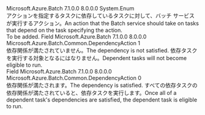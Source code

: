 <Type Name="DependencyAction" FullName="Microsoft.Azure.Batch.Common.DependencyAction">
  <TypeSignature Language="C#" Value="public enum DependencyAction" />
  <TypeSignature Language="ILAsm" Value=".class public auto ansi sealed DependencyAction extends System.Enum" />
  <TypeSignature Language="DocId" Value="T:Microsoft.Azure.Batch.Common.DependencyAction" />
  <TypeSignature Language="VB.NET" Value="Public Enum DependencyAction" />
  <TypeSignature Language="F#" Value="type DependencyAction = " />
  <AssemblyInfo>
    <AssemblyName>Microsoft.Azure.Batch</AssemblyName>
    <AssemblyVersion>7.1.0.0</AssemblyVersion>
    <AssemblyVersion>8.0.0.0</AssemblyVersion>
  </AssemblyInfo>
  <Base>
    <BaseTypeName>System.Enum</BaseTypeName>
  </Base>
  <Docs>
    <summary>
            <span data-ttu-id="aac3b-101">アクションを指定するタスクに依存しているタスクに対して、バッチ サービスが実行するアクション。</span><span class="sxs-lookup"><span data-stu-id="aac3b-101">An action that the Batch service should take on tasks that depend on the task specifying the action.</span></span>
            </summary>
    <remarks>To be added.</remarks>
  </Docs>
  <Members>
    <Member MemberName="Block">
      <MemberSignature Language="C#" Value="Block" />
      <MemberSignature Language="ILAsm" Value=".field public static literal valuetype Microsoft.Azure.Batch.Common.DependencyAction Block = int32(1)" />
      <MemberSignature Language="DocId" Value="F:Microsoft.Azure.Batch.Common.DependencyAction.Block" />
      <MemberSignature Language="VB.NET" Value="Block" />
      <MemberSignature Language="F#" Value="Block = 1" Usage="Microsoft.Azure.Batch.Common.DependencyAction.Block" />
      <MemberType>Field</MemberType>
      <AssemblyInfo>
        <AssemblyName>Microsoft.Azure.Batch</AssemblyName>
        <AssemblyVersion>7.1.0.0</AssemblyVersion>
        <AssemblyVersion>8.0.0.0</AssemblyVersion>
      </AssemblyInfo>
      <ReturnValue>
        <ReturnType>Microsoft.Azure.Batch.Common.DependencyAction</ReturnType>
      </ReturnValue>
      <MemberValue>1</MemberValue>
      <Docs>
        <summary>
            <span data-ttu-id="aac3b-102">依存関係が満たされていません。</span><span class="sxs-lookup"><span data-stu-id="aac3b-102">The dependency is not satisfied.</span></span> <span data-ttu-id="aac3b-103">依存タスクを実行する対象となるにはなりません。</span><span class="sxs-lookup"><span data-stu-id="aac3b-103">Dependent tasks will not become eligible to run.</span></span> 
            </summary>
      </Docs>
    </Member>
    <Member MemberName="Satisfy">
      <MemberSignature Language="C#" Value="Satisfy" />
      <MemberSignature Language="ILAsm" Value=".field public static literal valuetype Microsoft.Azure.Batch.Common.DependencyAction Satisfy = int32(0)" />
      <MemberSignature Language="DocId" Value="F:Microsoft.Azure.Batch.Common.DependencyAction.Satisfy" />
      <MemberSignature Language="VB.NET" Value="Satisfy" />
      <MemberSignature Language="F#" Value="Satisfy = 0" Usage="Microsoft.Azure.Batch.Common.DependencyAction.Satisfy" />
      <MemberType>Field</MemberType>
      <AssemblyInfo>
        <AssemblyName>Microsoft.Azure.Batch</AssemblyName>
        <AssemblyVersion>7.1.0.0</AssemblyVersion>
        <AssemblyVersion>8.0.0.0</AssemblyVersion>
      </AssemblyInfo>
      <ReturnValue>
        <ReturnType>Microsoft.Azure.Batch.Common.DependencyAction</ReturnType>
      </ReturnValue>
      <MemberValue>0</MemberValue>
      <Docs>
        <summary>
            <span data-ttu-id="aac3b-104">依存関係が満たされます。</span><span class="sxs-lookup"><span data-stu-id="aac3b-104">The dependency is satisfied.</span></span> <span data-ttu-id="aac3b-105">すべての依存タスクの依存関係が満たされていると、依存タスクを実行します。</span><span class="sxs-lookup"><span data-stu-id="aac3b-105">Once all of a dependent task's dependencies are satisfied, the dependent task is eligible to run.</span></span> 
            </summary>
      </Docs>
    </Member>
  </Members>
</Type>